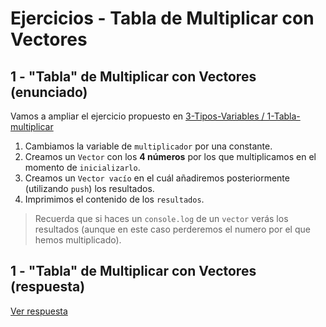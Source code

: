 # Ejercicios - Tabla de Multiplicar con Vectores

## 1 - "Tabla" de Multiplicar con Vectores (enunciado)

Vamos a ampliar el ejercicio propuesto en [3-Tipos-Variables / 1-Tabla-multiplicar](../3-Tipos-Variables/1-RESPUESTA-Tabla-multiplicar.js)

1. Cambiamos la variable de `multiplicador` por una constante.
2. Creamos un `Vector` con los **4 números** por los que multiplicamos en el momento de `inicializarlo`.
3. Creamos un `Vector vacío` en el cuál añadiremos posteriormente (utilizando `push`) los resultados.
4. Imprimimos el contenido de los `resultados`.

> Recuerda que si haces un `console.log` de un `vector` verás los resultados (aunque en este caso perderemos el numero por el que hemos multiplicado).

## 1 - "Tabla" de Multiplicar con Vectores (respuesta)

[Ver respuesta](1-RESPUESTA-Tabla-multiplicar-vector.js)
